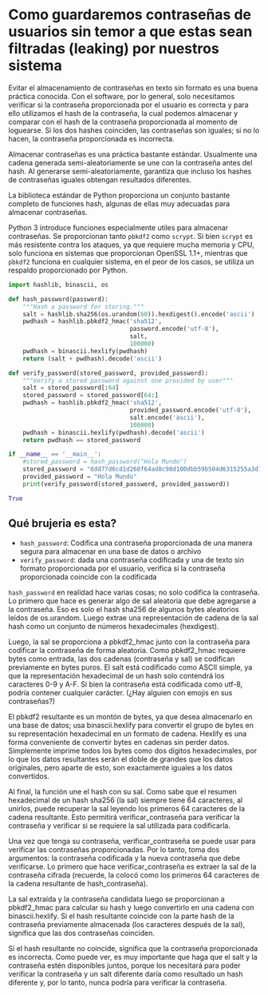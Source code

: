 # Como guardaremos contraseñas de usuarios sin temor a que estas sean filtradas (leaking) por nuestros sistema


Evitar el almacenamiento de contraseñas en texto sin formato es una buena práctica conocida. Con el software, por lo general, solo necesitamos verificar si la contraseña proporcionada por el usuario es correcta y para ello utilizamos el hash de la contraseña, la cual podemos almacenar y comparar con el hash de la contraseña proporcionada al momento de loguearse. Si los dos hashes coinciden, las contraseñas son iguales; si no lo hacen, la contraseña proporcionada es incorrecta.

Almacenar contraseñas es una práctica bastante estándar. Usualmente una cadena generada semi-aleatoriamente se une con la contraseña antes del hash. Al generarse semi-aleatoriamente, garantiza que incluso los hashes de contraseñas iguales obtengan resultados diferentes.

La biblioteca estándar de Python proporciona un conjunto bastante completo de funciones hash, algunas de ellas muy adecuadas para almacenar contraseñas.

Python 3 introduce funciones especialmente utiles para almacenar contraseñas. Se proporcionan tanto `pbkdf2` como `scrypt`. Si bien `scrypt` es más resistente contra los ataques, ya que requiere mucha memoria y CPU, solo funciona en sistemas que proporcionan OpenSSL 1.1+, mientras que `pbkdf2` funciona en cualquier sistema, en el peor de los casos, se utiliza un respaldo proporcionado por Python.



```python
import hashlib, binascii, os

def hash_password(password):
    """Hash a password for storing."""
    salt = hashlib.sha256(os.urandom(60)).hexdigest().encode('ascii')
    pwdhash = hashlib.pbkdf2_hmac('sha512', 
                                  password.encode('utf-8'), 
                                  salt, 
                                  100000)
    pwdhash = binascii.hexlify(pwdhash)
    return (salt + pwdhash).decode('ascii')

def verify_password(stored_password, provided_password):
    """Verify a stored password against one provided by user"""
    salt = stored_password[:64]
    stored_password = stored_password[64:]
    pwdhash = hashlib.pbkdf2_hmac('sha512', 
                                  provided_password.encode('utf-8'), 
                                  salt.encode('ascii'), 
                                  100000)
    pwdhash = binascii.hexlify(pwdhash).decode('ascii')
    return pwdhash == stored_password

if __name__ == '__main__':
    #stored_password = hash_password("Hola Mundo")
    stored_password = "6dd77d6cd1d268f64ad8c98d100dbb59b504d6315255a3d11e6a5e146f79904a215c9ba84a102800a4a98e2cd3493d4e1a180010272f2209aaadd2cd61cf6b733ea93338fd41748ed6f58895c7f3f95816872adb078a63d94ef4419c1d1f5ff3"
    provided_password = "Hola Mundo"
    print(verify_password(stored_password, provided_password))
```

```python
True
```


## Qué brujeria es esta?


- `hash_password`: Codifica una contraseña proporcionada de una manera segura para almacenar en una base de datos o archivo
- `verify_password`: dada una contraseña codificada y una de texto sin formato proporcionada por el usuario, verifica si la contraseña proporcionada coincide con la codificada

`hash_password` en realidad hace varias cosas; no solo codifica la contraseña. Lo primero que hace es generar algo de sal aleatoria que debe agregarse a la contraseña. Eso es solo el hash sha256 de algunos bytes aleatorios leídos de os.urandom. Luego extrae una representación de cadena de la sal hash como un conjunto de números hexadecimales (hexdigest).

Luego, la sal se proporciona a pbkdf2_hmac junto con la contraseña para codificar la contraseña de forma aleatoria. Como pbkdf2_hmac requiere bytes como entrada, las dos cadenas (contraseña y sal) se codifican previamente en bytes puros. El salt está codificado como ASCII simple, ya que la representación hexadecimal de un hash solo contendrá los caracteres 0-9 y A-F. Si bien la contraseña está codificada como utf-8, podría contener cualquier carácter. (¿Hay alguien con emojis en sus contraseñas?)

El pbkdf2 resultante es un montón de bytes, ya que desea almacenarlo en una base de datos; usa binascii.hexlify para convertir el grupo de bytes en su representación hexadecimal en un formato de cadena. Hexlify es una forma conveniente de convertir bytes en cadenas sin perder datos. Simplemente imprime todos los bytes como dos dígitos hexadecimales, por lo que los datos resultantes serán el doble de grandes que los datos originales, pero aparte de esto, son exactamente iguales a los datos convertidos.

Al final, la función une el hash con su sal. Como sabe que el resumen hexadecimal de un hash sha256 (la sal) siempre tiene 64 caracteres, al unirlos, puede recuperar la sal leyendo los primeros 64 caracteres de la cadena resultante. Esto permitirá verificar_contraseña para verificar la contraseña y verificar si se requiere la sal utilizada para codificarla.

Una vez que tenga su contraseña, verificar_contraseña se puede usar para verificar las contraseñas proporcionadas. Por lo tanto, toma dos argumentos: la contraseña codificada y la nueva contraseña que debe verificarse. Lo primero que hace verificar_contraseña es extraer la sal de la contraseña cifrada (recuerde, la colocó como los primeros 64 caracteres de la cadena resultante de hash_contraseña).

La sal extraída y la contraseña candidata luego se proporcionan a pbkdf2_hmac para calcular su hash y luego convertirlo en una cadena con binascii.hexlify. Si el hash resultante coincide con la parte hash de la contraseña previamente almacenada (los caracteres después de la sal), significa que las dos contraseñas coinciden.

Si el hash resultante no coincide, significa que la contraseña proporcionada es incorrecta. Como puede ver, es muy importante que haga que el salt y la contraseña estén disponibles juntos, porque los necesitará para poder verificar la contraseña y un salt diferente daría como resultado un hash diferente y, por lo tanto, nunca podría para verificar la contraseña.



